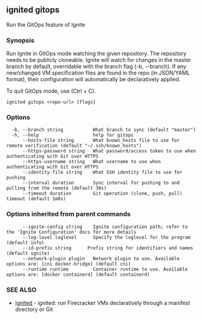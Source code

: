 ## ignited gitops

Run the GitOps feature of Ignite

### Synopsis


Run Ignite in GitOps mode watching the given repository. The repository needs
to be publicly cloneable. Ignite will watch for changes in the master branch
by default, overridable with the branch flag (-b, --branch). If any new/changed
VM specification files are found in the repo (in JSON/YAML format), their
configuration will automatically be declaratively applied.

To quit GitOps mode, use (Ctrl + C).


```
ignited gitops <repo-url> [flags]
```

### Options

```
  -b, --branch string           What branch to sync (default "master")
  -h, --help                    help for gitops
      --hosts-file string       What known_hosts file to use for remote verification (default "~/.ssh/known_hosts")
      --https-password string   What password/access token to use when authenticating with Git over HTTPS
      --https-username string   What username to use when authenticating with Git over HTTPS
      --identity-file string    What SSH identity file to use for pushing
      --interval duration       Sync interval for pushing to and pulling from the remote (default 30s)
      --timeout duration        Git operation (clone, push, pull) timeout (default 1m0s)
```

### Options inherited from parent commands

```
      --ignite-config string    Ignite configuration path; refer to the 'Ignite Configuration' docs for more details
      --log-level loglevel      Specify the loglevel for the program (default info)
      --id-prefix string      Prefix string for identifiers and names (default ignite)
      --network-plugin plugin   Network plugin to use. Available options are: [cni docker-bridge] (default cni)
      --runtime runtime         Container runtime to use. Available options are: [docker containerd] (default containerd)
```

### SEE ALSO

* [ignited](ignited.md)	 - ignited: run Firecracker VMs declaratively through a manifest directory or Git

